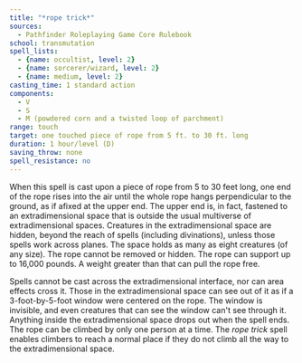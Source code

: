 ```yaml
---
title: "*rope trick*"
sources:
  - Pathfinder Roleplaying Game Core Rulebook
school: transmutation
spell_lists:
  - {name: occultist, level: 2}
  - {name: sorcerer/wizard, level: 2}
  - {name: medium, level: 2}
casting_time: 1 standard action
components:
  - V
  - S
  - M (powdered corn and a twisted loop of parchment)
range: touch
target: one touched piece of rope from 5 ft. to 30 ft. long
duration: 1 hour/level (D)
saving_throw: none
spell_resistance: no
---
```


When this spell is cast upon a piece of rope from 5 to 30 feet long, one end of the rope rises into the air until the whole rope hangs perpendicular to the ground, as if afixed at the upper end. The upper end is, in fact, fastened to an extradimensional space that is outside the usual multiverse of extradimensional spaces. Creatures in the extradimensional space are hidden, beyond the reach of spells (including divinations), unless those spells work across planes. The space holds as many as eight creatures (of any size). The rope cannot be removed or hidden. The rope can support up to 16,000 pounds. A weight greater than that can pull the rope free.

Spells cannot be cast across the extradimensional interface, nor can area effects cross it. Those in the extradimensional space can see out of it as if a 3-foot-by-5-foot window were centered on the rope. The window is invisible, and even creatures that can see the window can't see through it. Anything inside the extradimensional space drops out when the spell ends. The rope can be climbed by only one person at a time. The *rope trick* spell enables climbers to reach a normal place if they do not climb all the way to the extradimensional space.

